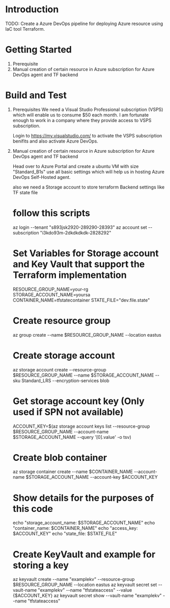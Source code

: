 # Introduction 
TODO: Create a Azure DevOps pipeline for deploying Azure resource using IaC tool Terraform.

# Getting Started

1.	Prerequisite
2.  Manual creation of certain resource in Azure subscription for Azure DevOps agent and TF backend

# Build and Test
1. Prerequisites
    We need a Visual Studio Professional subscription (VSPS) which will enable us to consume $50 each month.
    I am fortunate enough to work in a company where they provide access to VSPS subscription.
    
    Login to https://my.visualstudio.com/ to activate the VSPS subscription benifits and also activate Azure DevOps.

2. Manual creation of certain resource in Azure subscription for Azure DevOps agent and TF backend

    Head over to Azure Portal and create a ubuntu VM with size "Standard_B1s" use all basic settings which will help us in hosting Azure DevOps Self-Hosted agent.

    also we need a Storage account to store terraform Backend settings like TF state file
    
    # follow this scripts 

    az login --tenant "s893jsk2920-289290-28393"
    az account set --subscription "i3kdo93m-2dkdkdkdk-2828292"


    # Set Variables for Storage account and Key Vault that support the Terraform implementation
    RESOURCE_GROUP_NAME=your-rg
    STORAGE_ACCOUNT_NAME=yoursa
    CONTAINER_NAME=tfstatecontainer
    STATE_FILE="dev.file.state"

    # Create resource group
    az group create --name $RESOURCE_GROUP_NAME --location eastus

    # Create storage account
    az storage account create --resource-group $RESOURCE_GROUP_NAME --name $STORAGE_ACCOUNT_NAME --sku Standard_LRS --encryption-services blob

    # Get storage account key (Only used if SPN not available)
    ACCOUNT_KEY=$(az storage account keys list --resource-group $RESOURCE_GROUP_NAME --account-name $STORAGE_ACCOUNT_NAME --query '[0].value' -o tsv)

    # Create blob container
    az storage container create --name $CONTAINER_NAME --account-name $STORAGE_ACCOUNT_NAME --account-key $ACCOUNT_KEY

    # Show details for the purposes of this code
    echo "storage_account_name: $STORAGE_ACCOUNT_NAME"
    echo "container_name: $CONTAINER_NAME"
    echo "access_key: $ACCOUNT_KEY"
    echo "state_file: $STATE_FILE"

    # Create KeyVault and example for storing a key
    az keyvault create --name "examplekv" --resource-group $RESOURCE_GROUP_NAME --location eastus
    az keyvault secret set --vault-name "examplekv" --name "tfstateaccess" --value {$ACCOUNT_KEY}
    az keyvault secret show --vault-name "examplekv" --name "tfstateaccess"